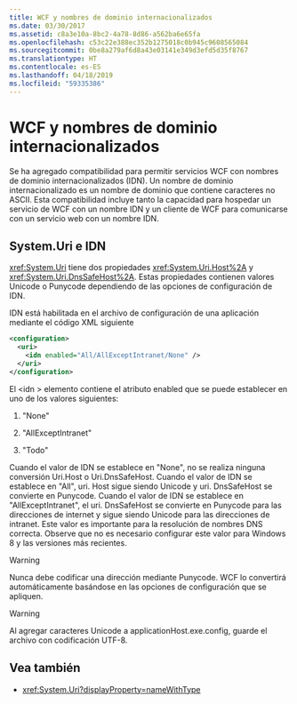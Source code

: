 ```yaml
---
title: WCF y nombres de dominio internacionalizados
ms.date: 03/30/2017
ms.assetid: c8a3e10a-8bc2-4a78-8d86-a562ba6e65fa
ms.openlocfilehash: c53c22e388ec352b1275018c0b945c9608565084
ms.sourcegitcommit: 0be8a279af6d8a43e03141e349d3efd5d35f8767
ms.translationtype: HT
ms.contentlocale: es-ES
ms.lasthandoff: 04/18/2019
ms.locfileid: "59335386"
---
```

# <a name="wcf-and-internationalized-domain-names"></a>WCF y nombres de dominio internacionalizados
Se ha agregado compatibilidad para permitir servicios WCF con nombres de dominio internacionalizados (IDN). Un nombre de dominio internacionalizado es un nombre de dominio que contiene caracteres no ASCII. Esta compatibilidad incluye tanto la capacidad para hospedar un servicio de WCF con un nombre IDN y un cliente de WCF para comunicarse con un servicio web con un nombre IDN.  
  
## <a name="systemuri-and-idn"></a>System.Uri e IDN  
 <xref:System.Uri> tiene dos propiedades <xref:System.Uri.Host%2A> y <xref:System.Uri.DnsSafeHost%2A>. Estas propiedades contienen valores Unicode o Punycode dependiendo de las opciones de configuración de IDN.  
  
 IDN está habilitada en el archivo de configuración de una aplicación mediante el código XML siguiente  
  
```xml  
<configuration>  
  <uri>  
    <idn enabled="All/AllExceptIntranet/None" />  
  </uri>  
</configuration>  
```  
  
 El \<idn > elemento contiene el atributo enabled que se puede establecer en uno de los valores siguientes:  
  
1. "None"  
  
2. "AllExceptIntranet"  
  
3. "Todo"  
  
 Cuando el valor de IDN se establece en "None", no se realiza ninguna conversión Uri.Host o Uri.DnsSafeHost. Cuando el valor de IDN se establece en "All", uri. Host sigue siendo Unicode y uri. DnsSafeHost se convierte en Punycode. Cuando el valor de IDN se establece en "AllExceptIntranet", el uri. DnsSafeHost se convierte en Punycode para las direcciones de internet y sigue siendo Unicode para las direcciones de intranet. Este valor es importante para la resolución de nombres DNS correcta. Observe que no es necesario configurar este valor para Windows 8 y las versiones más recientes.  
  
> [!WARNING]
>  Nunca debe codificar una dirección mediante Punycode. WCF lo convertirá automáticamente basándose en las opciones de configuración que se apliquen.  
  
> [!WARNING]
>  Al agregar caracteres Unicode a applicationHost.exe.config, guarde el archivo con codificación UTF-8.  
  
## <a name="see-also"></a>Vea también

- <xref:System.Uri?displayProperty=nameWithType>
